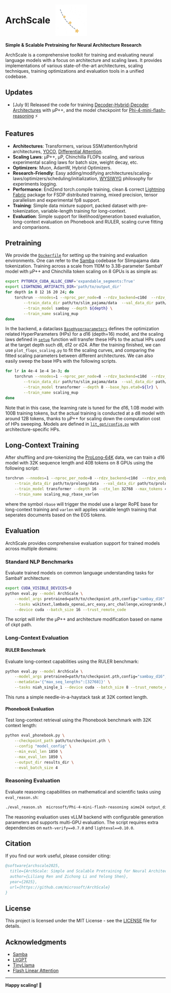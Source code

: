 
<h1 align="left" style="display: flex; align-items: center;">
  ArchScale
  <img src="assets/shooting_stars.png" alt="ArchScale Logo" width="100" style="margin-left: 16px; vertical-align: middle;"/>
</h1>


**Simple & Scalable Pretraining for Neural Architecture Research**

ArchScale is a comprehensive toolkit for training and evaluating neural language models with a focus on architecture and scaling laws. It provides implementations of various state-of-the-art architectures, scaling techniques, training optimizations and evaluation tools in a unified codebase.


## Updates
- [July 9] Released the code for training [Decoder-Hybrid-Decoder Architectures](https://aka.ms/flashreasoning-paper) with μP++, and the model checkpoint for [Phi-4-mini-flash-reasoning](https://huggingface.co/microsoft/Phi-4-mini-flash-reasoning) ⚡

## Features

- **Architectures**: Transformers, various SSM/attention/hybrid architectures, [YOCO](https://arxiv.org/abs/2405.05254), [Differential Attention](https://arxiv.org/pdf/2410.05258).
- **Scaling Laws**: μP++, μP, Chinchilla FLOPs scaling, and various experimental scaling laws for batch size, weight decay, etc.
- **Optimizers**: Muon, AdamW, Hybrid Optimizers.
- **Research-Friendly**: Easy adding/modifying architectures/scaling-laws/optimizers/scheduling/initialization, [WYSIWYG](https://en.wikipedia.org/wiki/WYSIWYG) philosophy for experiments logging. 
- **Performance**: End2end torch.compile training, clean & correct [Lightning Fabric](https://github.com/Lightning-AI/pytorch-lightning) package for FSDP distributed training, mixed precision, tensor parallelism and experimental fp8 support.
- **Training**: Simple data mixture support, packed dataset with pre-tokenization, variable-length training for long-context.
- **Evaluation**: Simple support for likelihood/generation based evaluation, long-context evaluation on Phonebook and RULER, scaling curve fitting and comparisons.

## Pretraining

We provide the [`Dockerfile`](Dockerfile) for setting up the training and evaluation environments. One can refer to the [Samba](https://github.com/microsoft/Samba/?tab=readme-ov-file#data-preparation) codebase for Slimpajama data tokenization. Training across a scale from 110M to 3.3B-parameter SambaY model with μP++ and Chinchilla token scaling on 8 GPUs is as simple as:

```bash
export PYTORCH_CUDA_ALLOC_CONF='expandable_segments:True'
export LIGHTNING_ARTIFACTS_DIR='path/to/output_dir'
for depth in 8 12 16 20 24; do
    torchrun --nnodes=1 --nproc_per_node=8 --rdzv_backend=c10d  --rdzv_endpoint=${MASTER_ADDR}:${MASTER_PORT} pretrain.py \
        --train_data_dir path/to/slim_pajama/data  --val_data_dir path/to/slim_pajama/data \
        --train_model sambay --depth ${depth} \
        --train_name scaling_mup
done
```

In the backend, a dataclass [`BaseHyperparameters`](pretrain.py#L44) defines the optimization related HyperParameters (HPs) for a d16 (depth=16) model, and the scaling laws defined in [`setup`](pretrain.py#L129) function will transfer these HPs to the actual HPs used at the target depth such d8, d12 or d24. After the training finished, we can use `plot_flops_scaling.py` to fit the scaling curves, and comparing the fitted scaling parameters between different architectures. We can also easily sweep the base HPs with the following scripts.

```bash
for lr in 4e-4 1e-4 1e-3; do
    torchrun --nnodes=1 --nproc_per_node=8 --rdzv_backend=c10d  --rdzv_endpoint=${MASTER_ADDR}:${MASTER_PORT} pretrain.py \
        --train_data_dir path/to/slim_pajama/data  --val_data_dir path/to/slim_pajama/data \
        --train_model transformer --depth 8 --base_hps.eta0=${lr} \
        --train_name scaling_mup
done
```
Note that in this case, the learning rate is tuned for the d16, 1.0B model with 100B training tokens, but the actual training is conducted at a d8 model with around 12B tokens, thanks to μP++ for scaling down the computation cost of HPs sweeping. Models are defined in [`lit_gpt/config.py`](lit_gpt/config.py) with architecture-specific HPs.


## Long-Context Training

After shuffling and pre-tokenizing the [ProLong-64K](https://huggingface.co/datasets/princeton-nlp/prolong-data-64K) data, we can train a d16 model with 32K sequence length and 40B tokens on 8 GPUs using the following script:  
```bash
torchrun --nnodes=1 --nproc_per_node=8 --rdzv_backend=c10d  --rdzv_endpoint=${MASTER_ADDR}:${MASTER_PORT} pretrain.py \
    --train_data_dir path/to/prolong/data  --val_data_dir path/to/prolong/data \
    --train_model transformer --depth 16 --ctx_len 32768 --max_tokens 4e10 \
    --train_name scaling_mup_rbase_varlen
```
where the symbol `rbase` will trigger the model use a larger RoPE base for long-context training and `varlen` will applies variable length training that seperates documents based on the EOS tokens.

## Evaluation

ArchScale provides comprehensive evaluation support for trained models across multiple domains:

### Standard NLP Benchmarks

Evaluate trained models on common language understanding tasks for SambaY architecture:

```bash
export CUDA_VISIBLE_DEVICES=0
python eval.py --model ArchScale \
    --model_args pretrained=path/to/checkpoint.pth,config="sambay_d16" \
    --tasks wikitext,lambada_openai,arc_easy,arc_challenge,winogrande,hellaswag,piqa,social_iqa \
    --device cuda --batch_size 16 --trust_remote_code
```
The script will infer the μP++ and architecture modification based on name of ckpt path.

### Long-Context Evaluation

#### RULER Benchmark
Evaluate long-context capabilities using the RULER benchmark:

```bash
python eval.py --model ArchScale \
    --model_args pretrained=path/to/checkpoint.pth,config="sambay_d16",max_length=32768,tokenizer=Orkhan/llama-2-7b-absa \
    --metadata='{"max_seq_lengths":[32768]}' \
    --tasks niah_single_1 --device cuda --batch_size 8 --trust_remote_code
```

This runs a simple needle-in-a-haystack task at 32K context length.

#### Phonebook Evaluation
Test long-context retrieval using the Phonebook benchmark with 32K context length:

```bash
python eval_phonebook.py \
    --checkpoint_path path/to/checkpoint.pth \
    --config "model_config" \
    --min_eval_len 1850 \
    --max_eval_len 1850 \
    --output_dir results_dir \
    --eval_batch_size 4
```

### Reasoning Evaluation

Evaluate reasoning capabilities on mathematical and scientific tasks using `eval_reason.sh`:

```bash
./eval_reason.sh  microsoft/Phi-4-mini-flash-reasoning aime24 output_dir
```

The reasoning evaluation uses vLLM backend with configurable generation parameters and supports multi-GPU evaluation. The script requires extra dependencies on `math-verify==0.7.0` and `lighteval==0.10.0`.

## Citation

If you find our work useful, please consider citing:

```bibtex
@software{archscale2025,
  title={ArchScale: Simple and Scalable Pretraining for Neural Architecture Research},
  author={Liliang Ren and Zichong Li and Yelong Shen},
  year={2025},
  url={https://github.com/microsoft/ArchScale}
}
```

## License

This project is licensed under the MIT License - see the [LICENSE](LICENSE) file for details.

## Acknowledgments

- [Samba](https://github.com/microsoft/Samba/)
- [LitGPT](https://github.com/Lightning-AI/litgpt)
- [TinyLlama](https://github.com/jzhang38/TinyLlama)
- [Flash Linear Attention](https://github.com/fla-org/flash-linear-attention)

---

**Happy scaling! 🚀**
